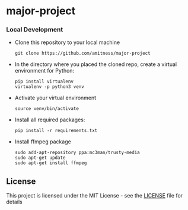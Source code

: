 # major-project

### Local Development
* Clone this repository to your local machine
  ```shell
  git clone https://github.com/amitness/major-project
  ```

* In the directory where you placed the cloned repo, create a virtual environment for Python:
  ```shell
  pip install virtualenv
  virtualenv -p python3 venv
  ```
* Activate your virtual environment
  ```shell
  source venv/bin/activate
  ```

* Install all required packages:
  ```shell
  pip install -r requirements.txt
  ```
* Install ffmpeg package
  ```shell
  sudo add-apt-repository ppa:mc3man/trusty-media
  sudo apt-get update
  sudo apt-get install ffmpeg
  ```

## License
This project is licensed under the MIT License - see the [LICENSE](LICENSE) file for details
